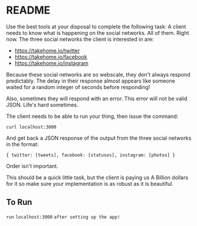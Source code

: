 # README

Use the best tools at your disposal to complete the following task:
A client needs to know what is happening on the social networks. All of them. Right now.
The three social networks the client is interested in are:
- https://takehome.io/twitter
- https://takehome.io/facebook
- https://takehome.io/instagram

Because these social networks are so webscale, they don't always respond predictably. The
delay in their response almost appears like someone waited for a random integer of seconds
before responding!

Also, sometimes they will respond with an error. This error will not be valid JSON. Life's hard
sometimes.

The client needs to be able to run your thing, then issue the command:
```
curl localhost:3000
```
And get back a JSON response of the output from the three social networks in the format:
```
{ twitter: [tweets], facebook: [statuses], instagram: [photos] }
```
Order isn't important.

This should be a quick little task, but the client is paying us A Billion dollars for it so make sure your implementation is as robust as it is beautiful.


## To Run

`run` 
```localhost:3000``` 
`after setting up the app!`
